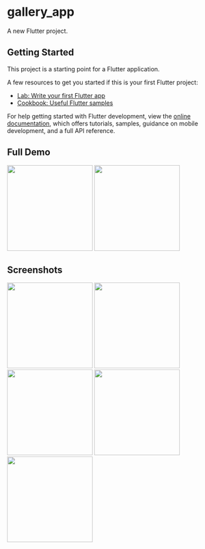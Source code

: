 # gallery_app

A new Flutter project.

## Getting Started

This project is a starting point for a Flutter application.

A few resources to get you started if this is your first Flutter project:

- [Lab: Write your first Flutter app](https://docs.flutter.dev/get-started/codelab)
- [Cookbook: Useful Flutter samples](https://docs.flutter.dev/cookbook)

For help getting started with Flutter development, view the
[online documentation](https://docs.flutter.dev/), which offers tutorials,
samples, guidance on mobile development, and a full API reference.


## Full Demo
 
<img src = "https://github.com/Jeels-Ambaliya/gallery_App_flutter/assets/123535768/6b09d246-3d42-40b0-9882-d8e0fc42f2eb" width = "200px">        <img src = "https://github.com/Jeels-Ambaliya/gallery_App_flutter/assets/123535768/6ac7b62d-4861-438a-9967-401556cce4e2" width = "200px">


## Screenshots

<img src = "https://github.com/Jeels-Ambaliya/gallery_App_flutter/assets/123535768/392a7332-31d9-4be8-9e7a-37808378b421" width = "200px">        <img src = "https://github.com/Jeels-Ambaliya/gallery_App_flutter/assets/123535768/0773446d-febb-4a2b-a75d-08e1dd855dd3" width = "200px">        <img src = "https://github.com/Jeels-Ambaliya/gallery_App_flutter/assets/123535768/7050020e-7cfe-4a0e-a9a7-541f7c6b6a5a" width = "200px">        <img src = "https://github.com/Jeels-Ambaliya/gallery_App_flutter/assets/123535768/63305f0c-4fa9-4d76-aeba-e2457d8b5604" width = "200px">        <img src = "https://github.com/Jeels-Ambaliya/gallery_App_flutter/assets/123535768/0182f337-5a70-4c11-8e04-19ce128b8fff" width = "200px">
